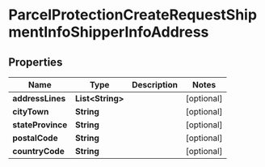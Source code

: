 

# ParcelProtectionCreateRequestShipmentInfoShipperInfoAddress

## Properties

Name | Type | Description | Notes
------------ | ------------- | ------------- | -------------
**addressLines** | **List&lt;String&gt;** |  |  [optional]
**cityTown** | **String** |  |  [optional]
**stateProvince** | **String** |  |  [optional]
**postalCode** | **String** |  |  [optional]
**countryCode** | **String** |  |  [optional]



